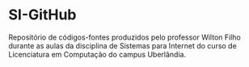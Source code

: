# SI-GitHub
Repositório de códigos-fontes produzidos pelo professor Wilton Filho durante as aulas da disciplina de Sistemas para Internet do curso de Licenciatura em Computação do campus Uberlândia.
